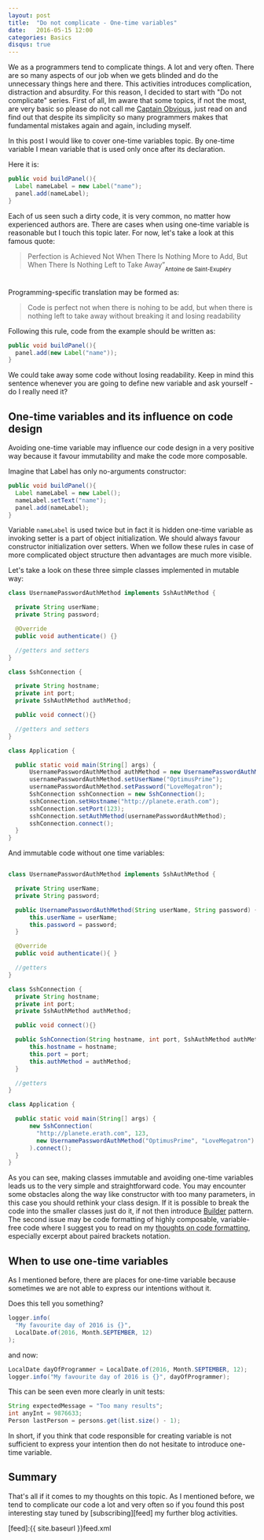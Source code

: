 ```yaml
---
layout: post
title:  "Do not complicate - One-time variables"
date:   2016-05-15 12:00
categories: Basics
disqus: true
---
```

We as a programmers tend to complicate things. A lot and very often. There are so many aspects of our job when we gets blinded and do the unnecessary things here and there. This activities introduces complication, distraction and absurdity.
For this reason, I decided to start with "Do not complicate" series. First of all, Im aware that some topics, if not the most, are very basic so please do not call me [Captain Obvious][captain-obvious], just read on and find out that despite its simplicity so many programmers makes that fundamental mistakes again and again, including myself.

In this post I would like to cover one-time variables topic. By one-time variable I mean variable that is used only once after its declaration.

Here it is:

```java
public void buildPanel(){
  Label nameLabel = new Label("name");
  panel.add(nameLabel);
}
```

Each of us seen such a dirty code, it is very common, no matter how experienced authors are. There are cases when using one-time variable is reasonable but I touch this topic later. For now, let's take a look at this famous quote:


>Perfection is Achieved Not When There Is Nothing More to Add, But When There Is Nothing Left to Take Away”

<div align="right" style="margin-top:-20px; font-size:0.8em; margin-right:50px">
Antoine de Saint-Exupéry
</div><br>

Programming-specific translation may be formed as:

>Code is perfect not when there is nohing to be add, but when there is nothing left to take away without breaking it and losing readability


Following this rule, code from the example should be written as:

```java
public void buildPanel(){
  panel.add(new Label("name"));
}
```

We could take away some code without losing readability. Keep in mind this sentence whenever you are going to define new variable and ask yourself - do I really need it?


## One-time variables and its influence on code design

Avoiding one-time variable may influence our code design in a very positive way because it favour immutability and make the code more composable.

Imagine that Label has only no-arguments constructor:

```java
public void buildPanel(){
  Label nameLabel = new Label();
  nameLabel.setText("name");
  panel.add(nameLabel);
}
```

Variable `nameLabel` is used twice but in fact it is hidden one-time variable as invoking setter is a part of object initialization. We should always favour constructor initialization over setters. When we follow these rules in case of more complicated object structure then advantages are much more visible.

Let's take a look on these three simple classes implemented in mutable way:

```java
class UsernamePasswordAuthMethod implements SshAuthMethod {

  private String userName;
  private String password;

  @Override
  public void authenticate() {}

  //getters and setters
}

class SshConnection {

  private String hostname;
  private int port;
  private SshAuthMethod authMethod;

  public void connect(){}

  //getters and setters
}

class Application {

  public static void main(String[] args) {
      UsernamePasswordAuthMethod authMethod = new UsernamePasswordAuthMethod();
      usernamePasswordAuthMethod.setUserName("OptimusPrime");
      usernamePasswordAuthMethod.setPassword("LoveMegatron");
      SshConnection sshConnection = new SshConnection();
      sshConnection.setHostname("http://planete.erath.com");
      sshConnection.setPort(123);
      sshConnection.setAuthMethod(usernamePasswordAuthMethod);
      sshConnection.connect();
  }
}
```

And immutable code without one time variables:

```java

class UsernamePasswordAuthMethod implements SshAuthMethod {

  private String userName;
  private String password;

  public UsernamePasswordAuthMethod(String userName, String password) {
      this.userName = userName;
      this.password = password;
  }

  @Override
  public void authenticate(){ }

  //getters
}

class SshConnection {
  private String hostname;
  private int port;
  private SshAuthMethod authMethod;

  public void connect(){}

  public SshConnection(String hostname, int port, SshAuthMethod authMethod) {
      this.hostname = hostname;
      this.port = port;
      this.authMethod = authMethod;
  }

  //getters
}

class Application {

  public static void main(String[] args) {
      new SshConnection(
        "http://planete.erath.com", 123,
        new UsernamePasswordAuthMethod("OptimusPrime", "LoveMegatron")
      ).connect();
  }
}
```

As you can see, making classes immutable and avoiding one-time variables leads us to the very simple and straightforward code. You may encounter some obstacles along the way like constructor with too many parameters, in this case you should rethink your class design. If it is possible to break the code into the smaller classes just do it, if not then introduce [Builder][builder] pattern. The second issue may be code formatting of highly composable, variable-free code where I suggest you to read on my [thoughts on code formatting][code-formatting], especially excerpt about paired brackets notation.

## When to use one-time variables

As I mentioned before, there are places for one-time variable because sometimes we are not able to express our intentions without it.

Does this tell you something?

```java
logger.info(
  "My favourite day of 2016 is {}",
  LocalDate.of(2016, Month.SEPTEMBER, 12)
);
```

and now:

```java
LocalDate dayOfProgrammer = LocalDate.of(2016, Month.SEPTEMBER, 12);
logger.info("My favourite day of 2016 is {}", dayOfProgrammer);
```

This can be seen even more clearly in unit tests:

```java
String expectedMessage = "Too many results";
int anyInt = 9876633;
Person lastPerson = persons.get(list.size() - 1);
```

In short, if you think that code responsible for creating variable is not sufficient to express your intention then do not hesitate to introduce one-time variable.

## Summary
That's all if it comes to my thoughts on this topic. As I mentioned before, we tend to complicate our code a lot and very often so if you found this post interesting stay tuned by [subscribing][feed] my further blog activities.

[captain-obvious]:https://en.wikipedia.org/wiki/Captain_Obvious
[code-formatting]: http://cslysy.github.io/basics/2016/04/12/code_formatting.html
[builder]:https://en.wikipedia.org/wiki/Builder_pattern
[feed]:{{ site.baseurl }}feed.xml
